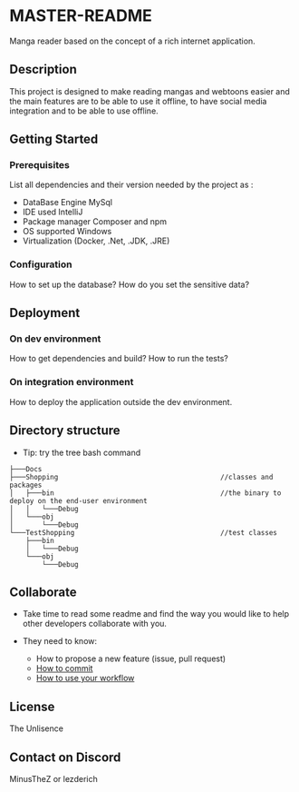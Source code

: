 # MASTER-README 

Manga reader based on the concept of a rich internet application.

## Description

This project is designed to make reading mangas and webtoons easier and the main features are to be able to use it offline, to have social media integration and to be able to use offline.

## Getting Started

### Prerequisites

List all dependencies and their version needed by the project as :

* DataBase Engine MySql
* IDE used IntelliJ
* Package manager Composer and npm
* OS supported Windows
* Virtualization (Docker, .Net, .JDK, .JRE)

### Configuration

How to set up the database?
How do you set the sensitive data?

## Deployment

### On dev environment

How to get dependencies and build?
How to run the tests?

### On integration environment

How to deploy the application outside the dev environment.

## Directory structure

* Tip: try the tree bash command

```shell
├───Docs
├───Shopping                                        //classes and packages
│   ├───bin                                         //the binary to deploy on the end-user environment
│   │   └───Debug
│   └───obj
│       └───Debug                                   
└───TestShopping                                    //test classes
    ├───bin
    │   └───Debug
    └───obj
        └───Debug
```

## Collaborate

* Take time to read some readme and find the way you would like to help other developers collaborate with you.

* They need to know:
  * How to propose a new feature (issue, pull request)
  * [How to commit](https://www.conventionalcommits.org/en/v1.0.0/)
  * [How to use your workflow](https://nvie.com/posts/a-successful-git-branching-model/)

## License

The Unlisence

## Contact on Discord

MinusTheZ or lezderich
